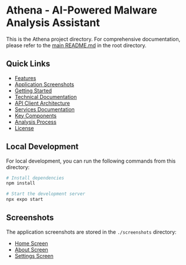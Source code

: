 # Athena - AI-Powered Malware Analysis Assistant

This is the Athena project directory. For comprehensive documentation, please refer to the [main README.md](../README.md) in the root directory.

## Quick Links

- [Features](../README.md#features)
- [Application Screenshots](../README.md#application-screenshots)
- [Getting Started](../README.md#getting-started)
- [Technical Documentation](../README.md#technical-documentation)
- [API Client Architecture](../README.md#api-client-architecture)
- [Services Documentation](./services/README.md)
- [Key Components](../README.md#key-components)
- [Analysis Process](../README.md#analysis-process)
- [License](../README.md#license)

## Local Development

For local development, you can run the following commands from this directory:

```bash
# Install dependencies
npm install

# Start the development server
npx expo start
```

## Screenshots

The application screenshots are stored in the `./screenshots` directory:

- [Home Screen](./screenshots/home2.png)
- [About Screen](./screenshots/about2.png)
- [Settings Screen](./screenshots/settings2.png)
